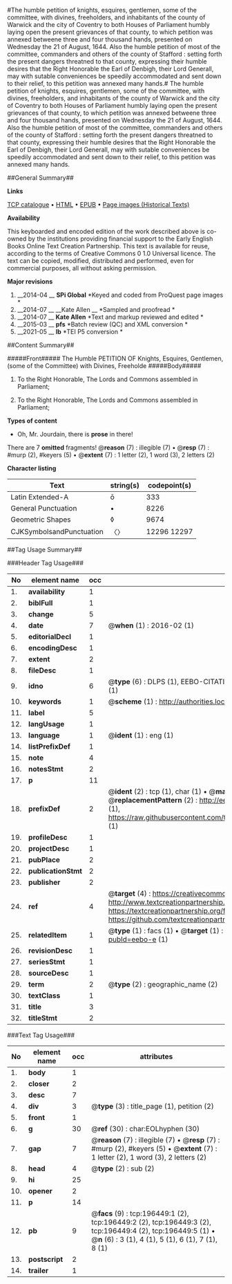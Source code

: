 #The humble petition of knights, esquires, gentlemen, some of the committee, with divines, freeholders, and inhabitants of the county of Warwick and the city of Coventry to both Houses of Parliament humbly laying open the present grievances of that county, to which petition was annexed betweene three and four thousand hands, presented on Wednesday the 21 of August, 1644.  Also the humble petition of most of the committee, commanders and others of the county of Stafford : setting forth the present dangers threatned to that county, expressing their humble desires that the Right Honorable the Earl of Denbigh, their Lord Generall, may with sutable conveniences be speedily accommodated and sent down to their relief, to this petition was annexed many hands.#
The humble petition of knights, esquires, gentlemen, some of the committee, with divines, freeholders, and inhabitants of the county of Warwick and the city of Coventry to both Houses of Parliament humbly laying open the present grievances of that county, to which petition was annexed betweene three and four thousand hands, presented on Wednesday the 21 of August, 1644.  Also the humble petition of most of the committee, commanders and others of the county of Stafford : setting forth the present dangers threatned to that county, expressing their humble desires that the Right Honorable the Earl of Denbigh, their Lord Generall, may with sutable conveniences be speedily accommodated and sent down to their relief, to this petition was annexed many hands.

##General Summary##

**Links**

[TCP catalogue](http://www.ota.ox.ac.uk/tcp/)  • 
[HTML](http://tei.it.ox.ac.uk/tcp/Texts-HTML/free/B24/B24461.html)  • 
[EPUB](http://tei.it.ox.ac.uk/tcp/Texts-EPUB/free/B24/B24461.epub) • 
[Page images (Historical Texts)](https://historicaltexts.jisc.ac.uk/eebo-11876111e)

**Availability**

This keyboarded and encoded edition of the work described above is co-owned by the
    institutions providing financial support to the Early English Books Online Text Creation
    Partnership. This text is available for reuse, according to the terms of  Creative Commons 0 1.0 Universal
    licence. The text can be copied, modified, distributed and performed, even for commercial
    purposes, all without asking permission.

**Major revisions**

1. __2014-04 __ __SPi Global__ *Keyed and coded from ProQuest page images *
1. __2014-07 __ __Kate Allen __ *Sampled and proofread *
1. __2014-07 __ __Kate Allen__ *Text and markup reviewed and edited *
1. __2015-03 __ __pfs__ *Batch review (QC) and XML conversion *
1. __2021-05 __ __lb__ *TEI P5 conversion *

##Content Summary##

#####Front#####
The Humble PETITION OF Knights, Esquires, Gentlemen, (some of the Committee) with Divines, Freeholde
#####Body#####

1. To the Right Honorable, The Lords and Commons assembled in Parliament;

1. To the Right Honorable, The Lords and Commons assembled in Parliament;

**Types of content**

  * Oh, Mr. Jourdain, there is **prose** in there!

There are 7 **omitted** fragments! 
 @__reason__ (7) : illegible (7)  •  @__resp__ (7) : #murp (2), #keyers (5)  •  @__extent__ (7) : 1 letter (2), 1 word (3), 2 letters (2)

**Character listing**


|Text|string(s)|codepoint(s)|
|---|---|---|
|Latin Extended-A|ō|333|
|General Punctuation|•|8226|
|Geometric Shapes|◊|9674|
|CJKSymbolsandPunctuation|〈〉|12296 12297|

##Tag Usage Summary##

###Header Tag Usage###

|No|element name|occ|attributes|
|---|---|---|---|
|1.|__availability__|1||
|2.|__biblFull__|1||
|3.|__change__|5||
|4.|__date__|7| @__when__ (1) : 2016-02 (1)|
|5.|__editorialDecl__|1||
|6.|__encodingDesc__|1||
|7.|__extent__|2||
|8.|__fileDesc__|1||
|9.|__idno__|6| @__type__ (6) : DLPS (1), EEBO-CITATION (1), VID (1), EEBO-PROQUEST (1), STC (1), OCLC (1)|
|10.|__keywords__|1| @__scheme__ (1) : http://authorities.loc.gov/ (1)|
|11.|__label__|5||
|12.|__langUsage__|1||
|13.|__language__|1| @__ident__ (1) : eng (1)|
|14.|__listPrefixDef__|1||
|15.|__note__|4||
|16.|__notesStmt__|2||
|17.|__p__|11||
|18.|__prefixDef__|2| @__ident__ (2) : tcp (1), char (1)  •  @__matchPattern__ (2) : ([0-9\-]+):([0-9IVX]+) (1), (.+) (1)  •  @__replacementPattern__ (2) : http://eebo.chadwyck.com/downloadtiff?vid=$1&page=$2 (1), https://raw.githubusercontent.com/textcreationpartnership/Texts/master/tcpchars.xml#$1 (1)|
|19.|__profileDesc__|1||
|20.|__projectDesc__|1||
|21.|__pubPlace__|2||
|22.|__publicationStmt__|2||
|23.|__publisher__|2||
|24.|__ref__|4| @__target__ (4) : https://creativecommons.org/publicdomain/zero/1.0/ (1), http://www.textcreationpartnership.org/docs/. (1), https://textcreationpartnership.org/faq/#faq05 (1), https://github.com/textcreationpartnership (1)|
|25.|__relatedItem__|1| @__type__ (1) : facs (1)  •  @__target__ (1) : https://data.historicaltexts.jisc.ac.uk/view?pubId=eebo-e (1)|
|26.|__revisionDesc__|1||
|27.|__seriesStmt__|1||
|28.|__sourceDesc__|1||
|29.|__term__|2| @__type__ (2) : geographic_name (2)|
|30.|__textClass__|1||
|31.|__title__|3||
|32.|__titleStmt__|2||


###Text Tag Usage###

|No|element name|occ|attributes|
|---|---|---|---|
|1.|__body__|1||
|2.|__closer__|2||
|3.|__desc__|7||
|4.|__div__|3| @__type__ (3) : title_page (1), petition (2)|
|5.|__front__|1||
|6.|__g__|30| @__ref__ (30) : char:EOLhyphen (30)|
|7.|__gap__|7| @__reason__ (7) : illegible (7)  •  @__resp__ (7) : #murp (2), #keyers (5)  •  @__extent__ (7) : 1 letter (2), 1 word (3), 2 letters (2)|
|8.|__head__|4| @__type__ (2) : sub (2)|
|9.|__hi__|25||
|10.|__opener__|2||
|11.|__p__|14||
|12.|__pb__|9| @__facs__ (9) : tcp:196449:1 (2), tcp:196449:2 (2), tcp:196449:3 (2), tcp:196449:4 (2), tcp:196449:5 (1)  •  @__n__ (6) : 3 (1), 4 (1), 5 (1), 6 (1), 7 (1), 8 (1)|
|13.|__postscript__|2||
|14.|__trailer__|1||
